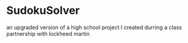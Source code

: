 # SudokuSolver
 an upgraded version of a high school project I created durring a class partnership with lockheed martin
